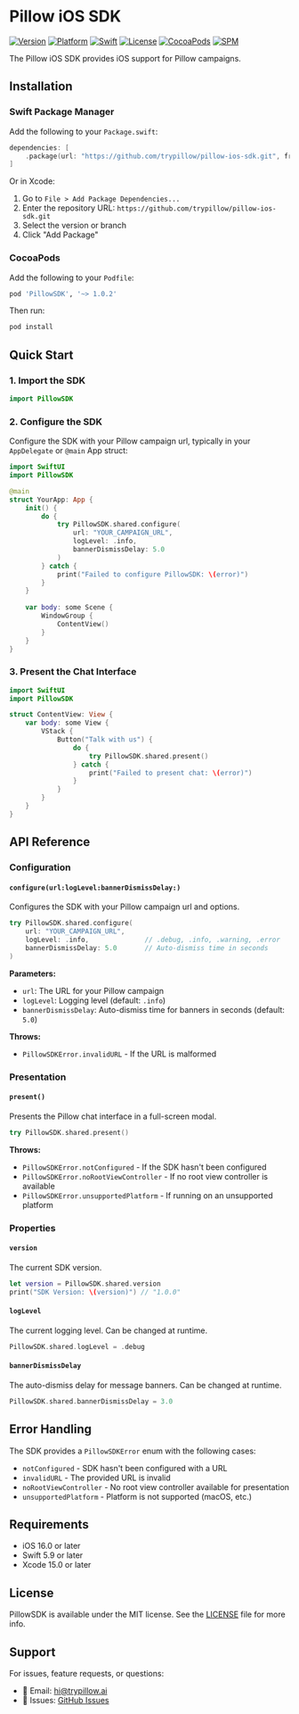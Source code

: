 # Pillow iOS SDK

[![Version](https://img.shields.io/badge/version-1.0.0-blue.svg)](https://github.com/trypillow/pillow-ios-sdk/releases)
[![Platform](https://img.shields.io/badge/platform-iOS%2016.0%2B-lightgrey.svg)](https://developer.apple.com/ios/)
[![Swift](https://img.shields.io/badge/Swift-5.9+-orange.svg)](https://swift.org)
[![License](https://img.shields.io/badge/license-MIT-green.svg)](LICENSE)
[![CocoaPods](https://img.shields.io/badge/CocoaPods-compatible-4BC51D.svg)](https://cocoapods.org/pods/PillowSDK)
[![SPM](https://img.shields.io/badge/Swift%20Package%20Manager-compatible-brightgreen.svg)](https://swift.org/package-manager/)

The Pillow iOS SDK provides iOS support for Pillow campaigns.

## Installation

### Swift Package Manager

Add the following to your `Package.swift`:

```swift
dependencies: [
    .package(url: "https://github.com/trypillow/pillow-ios-sdk.git", from: "1.0.0")
]
```

Or in Xcode:

1. Go to `File > Add Package Dependencies...`
2. Enter the repository URL: `https://github.com/trypillow/pillow-ios-sdk.git`
3. Select the version or branch
4. Click "Add Package"

### CocoaPods

Add the following to your `Podfile`:

```ruby
pod 'PillowSDK', '~> 1.0.2'
```

Then run:

```bash
pod install
```

## Quick Start

### 1. Import the SDK

```swift
import PillowSDK
```

### 2. Configure the SDK

Configure the SDK with your Pillow campaign url, typically in your `AppDelegate` or `@main` App struct:

```swift
import SwiftUI
import PillowSDK

@main
struct YourApp: App {
    init() {
        do {
            try PillowSDK.shared.configure(
                url: "YOUR_CAMPAIGN_URL",
                logLevel: .info,
                bannerDismissDelay: 5.0
            )
        } catch {
            print("Failed to configure PillowSDK: \(error)")
        }
    }
    
    var body: some Scene {
        WindowGroup {
            ContentView()
        }
    }
}
```

### 3. Present the Chat Interface

```swift
import SwiftUI
import PillowSDK

struct ContentView: View {
    var body: some View {
        VStack {
            Button("Talk with us") {
                do {
                    try PillowSDK.shared.present()
                } catch {
                    print("Failed to present chat: \(error)")
                }
            }
        }
    }
}
```

## API Reference

### Configuration

#### `configure(url:logLevel:bannerDismissDelay:)`

Configures the SDK with your Pillow campaign url and options.

```swift
try PillowSDK.shared.configure(
    url: "YOUR_CAMPAIGN_URL",
    logLevel: .info,              // .debug, .info, .warning, .error
    bannerDismissDelay: 5.0       // Auto-dismiss time in seconds
)
```

**Parameters:**
- `url`: The URL for your Pillow campaign
- `logLevel`: Logging level (default: `.info`)
- `bannerDismissDelay`: Auto-dismiss time for banners in seconds (default: `5.0`)

**Throws:**
- `PillowSDKError.invalidURL` - If the URL is malformed

### Presentation

#### `present()`

Presents the Pillow chat interface in a full-screen modal.

```swift
try PillowSDK.shared.present()
```

**Throws:**
- `PillowSDKError.notConfigured` - If the SDK hasn't been configured
- `PillowSDKError.noRootViewController` - If no root view controller is available
- `PillowSDKError.unsupportedPlatform` - If running on an unsupported platform

### Properties

#### `version`

The current SDK version.

```swift
let version = PillowSDK.shared.version
print("SDK Version: \(version)") // "1.0.0"
```

#### `logLevel`

The current logging level. Can be changed at runtime.

```swift
PillowSDK.shared.logLevel = .debug
```

#### `bannerDismissDelay`

The auto-dismiss delay for message banners. Can be changed at runtime.

```swift
PillowSDK.shared.bannerDismissDelay = 3.0
```

## Error Handling

The SDK provides a `PillowSDKError` enum with the following cases:

- `notConfigured` - SDK hasn't been configured with a URL
- `invalidURL` - The provided URL is invalid
- `noRootViewController` - No root view controller available for presentation
- `unsupportedPlatform` - Platform is not supported (macOS, etc.)

## Requirements

- iOS 16.0 or later
- Swift 5.9 or later
- Xcode 15.0 or later

## License

PillowSDK is available under the MIT license. See the [LICENSE](LICENSE) file for more info.

## Support

For issues, feature requests, or questions:
- 📧 Email: hi@trypillow.ai
- 🐛 Issues: [GitHub Issues](https://github.com/trypillow/pillow-ios-sdk/issues)








